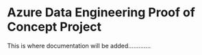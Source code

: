 # Azure Data Engineering Proof of Concept Project
This is where documentation will be added.............
